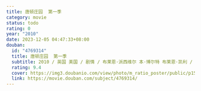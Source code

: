 ```yaml
---
title: 唐顿庄园  第一季
category: movie
status: todo
rating: 0
year: "2010"
date: 2023-12-05 04:47:33+08:00
douban:
  id: "4769314"
  title: 唐顿庄园  第一季
  subtitle: 2010 / 英国 美国 / 剧情 / 布莱恩·派西维尔 本·博尔特 布莱恩·凯利 / 休·博纳维尔 米歇尔·道克瑞
  rating: 9.4
  cover: https://img3.doubanio.com/view/photo/m_ratio_poster/public/p1592582113.jpg
  link: https://movie.douban.com/subject/4769314/
---
```



